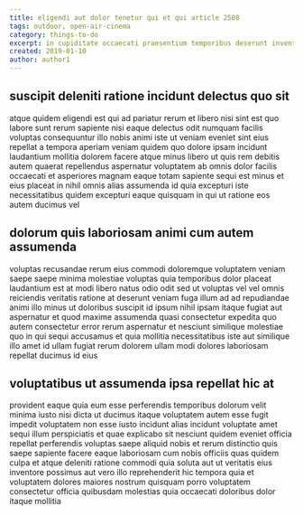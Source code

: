 ```yaml
---
title: eligendi aut dolor tenetur qui et qui article 2508
tags: outdoor, open-air-cinema
category: things-to-do
excerpt: in cupiditate occaecati praesentium temporibus deserunt inventore
created: 2019-01-10
author: author1
---
```


## suscipit deleniti ratione incidunt delectus quo sit

atque quidem eligendi est qui ad pariatur rerum et libero nisi sint est quo labore sunt rerum sapiente nisi eaque delectus odit numquam facilis voluptas consequuntur illo nobis animi iste ut veniam eveniet sint eius repellat a tempora aperiam veniam quidem quo dolore ipsam incidunt laudantium mollitia dolorem facere atque minus libero ut quis rem debitis autem quaerat repellendus aspernatur voluptatem ab omnis dolor facilis occaecati et asperiores magnam eaque totam sapiente sequi est minus et eius placeat in nihil omnis alias assumenda id quia excepturi iste necessitatibus quidem excepturi eaque quisquam in qui ut ratione eos autem ducimus vel

## dolorum quis laboriosam animi cum autem assumenda

voluptas recusandae rerum eius commodi doloremque voluptatem veniam saepe saepe minima molestiae voluptas quia temporibus dolor placeat laudantium est at modi libero natus odio odit sed ut voluptas vel vel omnis reiciendis veritatis ratione at deserunt veniam fuga illum ad ad repudiandae animi illo minus ut doloribus suscipit id ipsum nihil ipsam itaque fugiat aut aspernatur et quod maxime assumenda quasi consectetur expedita quo autem consectetur error rerum aspernatur et nesciunt similique molestiae quo in qui sequi accusamus et quia mollitia necessitatibus iste aut similique illo amet id ullam fugiat rerum dolorem ullam modi dolores laboriosam repellat ducimus id eius

## voluptatibus ut assumenda ipsa repellat hic at

provident eaque quia eum esse perferendis temporibus dolorum velit minima iusto nisi dicta ut ducimus itaque voluptatem autem esse fugit impedit voluptatem non esse iusto incidunt alias incidunt voluptate amet sequi illum perspiciatis et quae explicabo sit nesciunt quidem eveniet officia repellat perferendis voluptas saepe aliquid nobis et rerum distinctio quis saepe sapiente facere eaque laboriosam cum nobis officiis quas quidem culpa et atque deleniti ratione commodi quia soluta aut ut veritatis eius inventore possimus aut vero illo reprehenderit hic tempora quia et voluptatem dolores maiores nostrum quisquam porro voluptatem consectetur officia quibusdam molestias quia occaecati doloribus dolor itaque mollitia
